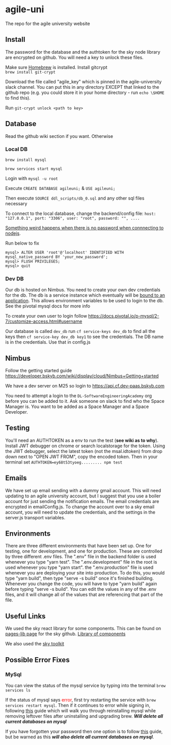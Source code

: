 # agile-uni

The repo for the agile university website

## Install

The password for the database and the authtoken for the sky node library are encrypted on github. You will need a key to unlock these files.

Make sure [Homebrew](https://brew.sh/) is installed. Install gitcrypt  
`brew install git-crypt`

Download the file called "agile_key" which is pinned in the agile-university slack channel. You can put this in any directory EXCEPT that linked to the github repo (e.g. you could store it in your home directory - run `echo \$HOME` to find this).

Run `git-crypt unlock <path to key>`

## Database

Read the github wiki section if you want. Otherwise

### Local DB

`brew install mysql`

`brew services start mysql`

Login with `mysql -u root`

Execute `CREATE DATABASE agileuni;` & `USE agileuni;`

Then execute `SOURCE ddl_scripts/db_0.sql` and any other sql files necessary

To connect to the local database, change the backend/config file:
`host: "127.0.0.1", port: "3306", user: "root", password: "", ....`

[Something weird happens when there is no password when connnecting to nodejs](https://stackoverflow.com/questions/50093144/mysql-8-0-client-does-not-support-authentication-protocol-requested-by-server).

Run below to fix

```
mysql> ALTER USER 'root'@'localhost' IDENTIFIED WITH mysql_native_password BY 'your_new_password';
mysql> FLUSH PRIVILEGES;
mysql> quit
```

### Dev DB

Our db is hosted on Nimbus. You need to create your own dev credentials for the db. The db is a service instance which eventually will be [bound to an application](https://docs.pivotal.io/p-mysql/2-7/use.html#bind). This allows environment variables to be used to login to the db. See the pivotal mysql docs for more info

To create your own user to login follow https://docs.pivotal.io/p-mysql/2-7/customize-access.html#username

Our database is called `dev_db` run `cf service-keys dev_db` to find all the keys then `cf service-key dev_db key1` to see the credentials. The DB name is in the credentials. Use that in config.js

## Nimbus

Follow the getting started guide https://developer.bskyb.com/wiki/display/cloud/Nimbus+Getting+started

We have a dev server on M25 so login to https://api.cf.dev-paas.bskyb.com

You need to attempt a login to the `DL-SoftwareEngineeringAcademy` org before you can be added to it. Ask someone on slack to find who the Space Manager is. You want to be added as a Space Manager and a Space Developer.

## Testing

You'll need an AUTHTOKEN as a env to run the test (**see wiki as to why**). Install JWT debugger on chrome or search localstorage for the token. Using the JWT debugger, select the latest token (not the msal.idtoken) from drop down next to "OPEN JWT FROM", copy the encoded token. Then in your terminal set `AUTHTOKEN=ey68t53tyoeg......... npm test`

## Emails

We have set up email sending with a dummy gmail account. This will need updating to an agile university account, but I suggest that you use a boiler account for just sending the notification emails. The email credentials are encrypted in emailConfig.js. To change the account over to a sky email account, you will need to update the credentials, and the settings in the server.js transport variables.

## Environments

There are three different environments that have been set up. One for testing, one for development, and one for production. These are controlled by three different .env files. The ".env" file in the backend folder is used whenever you type "yarn test". The ".env.development" file in the root is used whenever you type "yarn start". the ".env.production" file is used whenever you are deploying your site into production. To do this, you would type "yarn build", then type "serve -s build" once it's finished building. Whenever you change the code, you will have to type "yarn build" again before typing "serve -s build". You can edit the values in any of the .env files, and it will change all of the values that are referencing that part of the file.

## Useful Links

We used the sky react library for some components. This can be found on [pages-lib page](https://github.com/sky-uk/pages-lib) for the sky github. [Library of components](https://pages-lib.cf.dev-paas.bskyb.com/storybook/?path=/story/*)

We also used the [sky toolkit](https://www.sky.com/toolkit)

## Possible Error Fixes

### MySql

You can view the status of the mysql service by typing into the terminal `brew services ls`

If the status of mysql says <span style="color:red">error</span>, first try restarting the service with `brew services restart mysql`. Then if it continues to error while signing in, following [this](https://stackoverflow.com/a/51512118) guide which will walk you through reinstalling mysql while removing leftover files after uninstalling and upgrading brew. **_Will delete all current databases on mysql_**

If you have forgotten your password then one option is to follow [this](https://stackoverflow.com/a/49970533) guide, but be warned as this **_will also delete all current databases on mysql_**.
